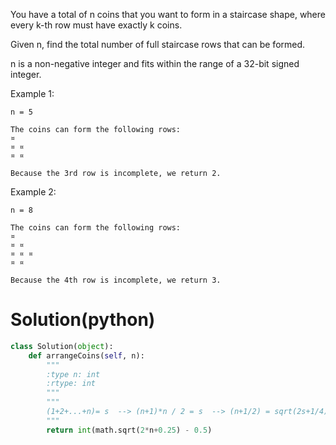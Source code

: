 You have a total of n coins that you want to form in a staircase shape, where every k-th row must have exactly k coins.

Given n, find the total number of full staircase rows that can be formed.

n is a non-negative integer and fits within the range of a 32-bit signed integer.

Example 1:
```
n = 5

The coins can form the following rows:
¤
¤ ¤
¤ ¤

Because the 3rd row is incomplete, we return 2.
```
Example 2:
```
n = 8

The coins can form the following rows:
¤
¤ ¤
¤ ¤ ¤
¤ ¤

Because the 4th row is incomplete, we return 3.
```
# Solution(python)
```python
class Solution(object):
    def arrangeCoins(self, n):
        """
        :type n: int
        :rtype: int
        """
        """
        (1+2+...+n)= s  --> (n+1)*n / 2 = s  --> (n+1/2) = sqrt(2s+1/4)
        """
        return int(math.sqrt(2*n+0.25) - 0.5)
```
